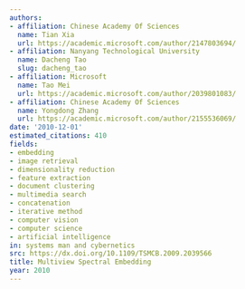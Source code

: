 ```yaml
---
authors:
- affiliation: Chinese Academy Of Sciences
  name: Tian Xia
  url: https://academic.microsoft.com/author/2147803694/
- affiliation: Nanyang Technological University
  name: Dacheng Tao
  slug: dacheng_tao
- affiliation: Microsoft
  name: Tao Mei
  url: https://academic.microsoft.com/author/2039801083/
- affiliation: Chinese Academy Of Sciences
  name: Yongdong Zhang
  url: https://academic.microsoft.com/author/2155536069/
date: '2010-12-01'
estimated_citations: 410
fields:
- embedding
- image retrieval
- dimensionality reduction
- feature extraction
- document clustering
- multimedia search
- concatenation
- iterative method
- computer vision
- computer science
- artificial intelligence
in: systems man and cybernetics
src: https://dx.doi.org/10.1109/TSMCB.2009.2039566
title: Multiview Spectral Embedding
year: 2010
---
```

